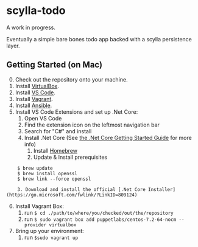 # scylla-todo
A work in progress. 

Eventually a simple bare bones todo app backed with a scylla persistence layer.

## Getting Started (on Mac)

0. Check out the repository onto your machine.
1. Install [VirtualBox](https://www.virtualbox.org/wiki/Downloads).
2. Install [VS Code](https://code.visualstudio.com/Download).
3. Install [Vagrant](https://www.vagrantup.com/downloads.html).
4. Install [Ansible](http://docs.ansible.com/ansible/intro_installation.html#latest-releases-via-pip).
5. Install VS Code Extensions and set up .Net Core:
    1. Open VS Code
    2. Find the extension icon on the leftmost navigation bar
    3. Search for "C#" and install
    4. Install .Net Core (See [the .Net Core Getting Started Guide](https://www.microsoft.com/net/core#macos) for more info)
        1. Install [Homebrew](http://brew.sh/)
        2. Update & Install prerequisites
```
    $ brew update
    $ brew install openssl
    $ brew link --force openssl
```
        3. Download and install the official [.Net Core Installer](https://go.microsoft.com/fwlink/?LinkID=809124)
6. Install Vagrant Box: 
    1. run `$ cd ./path/to/where/you/checked/out/the/repository`
    2. run `$ sudo vagrant box add puppetlabs/centos-7.2-64-nocm --provider virtualbox`
7. Bring up your environment: 
    1. run `$sudo vagrant up`

